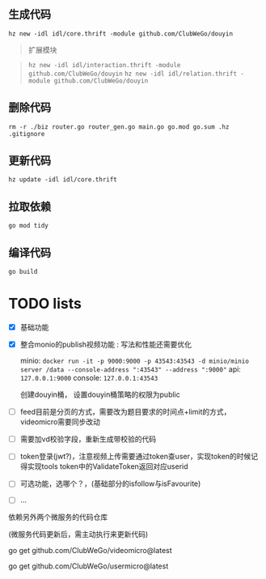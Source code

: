 ## 生成代码
`hz new -idl idl/core.thrift -module github.com/ClubWeGo/douyin`

> 扩展模块

> `hz new -idl idl/interaction.thrift -module github.com/ClubWeGo/douyin`
> `hz new -idl idl/relation.thrift -module github.com/ClubWeGo/douyin`

## 删除代码
`rm -r ./biz router.go router_gen.go main.go go.mod go.sum .hz .gitignore`

## 更新代码
`hz update -idl idl/core.thrift`

## 拉取依赖
`go mod tidy`

## 编译代码
`go build`

# TODO lists
- [x] 基础功能
- [x] 整合monio的publish视频功能 : 写法和性能还需要优化

    minio:  `docker run -it -p 9000:9000 -p 43543:43543 -d minio/minio server /data --console-address ":43543" --address ":9000"`
    api: `127.0.0.1:9000`
    console: `127.0.0.1:43543`
    
    创建douyin桶，
    设置douyin桶策略的权限为public

- [ ] feed目前是分页的方式，需要改为题目要求的时间点+limit的方式，videomicro需要同步改动
- [ ] 需要加vd校验字段，重新生成带校验的代码
- [ ] token登录(jwt?)，注意视频上传需要通过token查user，实现token的时候记得实现tools token中的ValidateToken返回对应userid
- [ ] 可选功能，选哪个？，(基础部分的isfollow与isFavourite)
- [ ] ...


依赖另外两个微服务的代码仓库

(微服务代码更新后，需主动执行来更新代码)

go get github.com/ClubWeGo/videomicro@latest

go get github.com/ClubWeGo/usermicro@latest